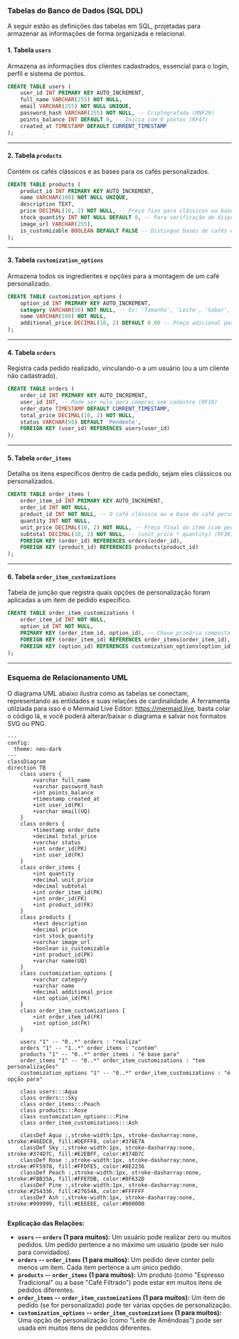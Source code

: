 
### **Tabelas do Banco de Dados (SQL DDL)**

A seguir estão as definições das tabelas em SQL, projetadas para armazenar as informações de forma organizada e relacional.

#### 1\. Tabela `users`

Armazena as informações dos clientes cadastrados, essencial para o login, perfil e sistema de pontos.

```sql
CREATE TABLE users (
    user_id INT PRIMARY KEY AUTO_INCREMENT,
    full_name VARCHAR(255) NOT NULL,
    email VARCHAR(255) NOT NULL UNIQUE,
    password_hash VARCHAR(255) NOT NULL, -- Criptografada (RNF29)
    points_balance INT DEFAULT 0, -- Inicia com 0 pontos (RF47)
    created_at TIMESTAMP DEFAULT CURRENT_TIMESTAMP
);
```

---

#### 2\. Tabela `products`

Contém os cafés clássicos e as bases para os cafés personalizados.

```sql
CREATE TABLE products (
    product_id INT PRIMARY KEY AUTO_INCREMENT,
    name VARCHAR(100) NOT NULL UNIQUE,
    description TEXT,
    price DECIMAL(10, 2) NOT NULL, -- Preço fixo para clássicos ou base para personalizados (RF05)
    stock_quantity INT NOT NULL DEFAULT 0, -- Para verificação de disponibilidade (RF06)
    image_url VARCHAR(255),
    is_customizable BOOLEAN DEFAULT FALSE -- Distingue bases de cafés clássicos
);
```
---
#### 3\. Tabela `customization_options`

Armazena todos os ingredientes e opções para a montagem de um café personalizado.

```sql
CREATE TABLE customization_options (
    option_id INT PRIMARY KEY AUTO_INCREMENT,
    category VARCHAR(50) NOT NULL, -- Ex: 'Tamanho', 'Leite', 'Sabor', 'Aditivo'
    name VARCHAR(100) NOT NULL,
    additional_price DECIMAL(10, 2) DEFAULT 0.00 -- Preço adicional para o item (RF23)
);
```
---
#### 4\. Tabela `orders`

Registra cada pedido realizado, vinculando-o a um usuário (ou a um cliente não cadastrado).

```sql
CREATE TABLE orders (
    order_id INT PRIMARY KEY AUTO_INCREMENT,
    user_id INT, -- Pode ser nulo para compras sem cadastro (RF10)
    order_date TIMESTAMP DEFAULT CURRENT_TIMESTAMP,
    total_price DECIMAL(10, 2) NOT NULL,
    status VARCHAR(50) DEFAULT 'Pendente',
    FOREIGN KEY (user_id) REFERENCES users(user_id)
);
```
---
#### 5\. Tabela `order_items`

Detalha os itens específicos dentro de cada pedido, sejam eles clássicos ou personalizados.

```sql
CREATE TABLE order_items (
    order_item_id INT PRIMARY KEY AUTO_INCREMENT,
    order_id INT NOT NULL,
    product_id INT NOT NULL, -- O café clássico ou a base do café personalizado
    quantity INT NOT NULL,
    unit_price DECIMAL(10, 2) NOT NULL, -- Preço final do item (com personalizações)
    subtotal DECIMAL(10, 2) NOT NULL, -- (unit_price * quantity) (RF30)
    FOREIGN KEY (order_id) REFERENCES orders(order_id),
    FOREIGN KEY (product_id) REFERENCES products(product_id)
);
```
---

#### 6\. Tabela `order_item_customizations`

Tabela de junção que registra quais opções de personalização foram aplicadas a um item de pedido específico.

```sql
CREATE TABLE order_item_customizations (
    order_item_id INT NOT NULL,
    option_id INT NOT NULL,
    PRIMARY KEY (order_item_id, option_id), -- Chave primária composta
    FOREIGN KEY (order_item_id) REFERENCES order_items(order_item_id),
    FOREIGN KEY (option_id) REFERENCES customization_options(option_id)
);
```

---
### **Esquema de Relacionamento UML**

O diagrama UML abaixo ilustra como as tabelas se conectam, representando as entidades e suas relações de cardinalidade.
A ferramenta utilziada para isso é o Mermaid Live Editor: https://mermaid.live, basta colar o código lá, e você poderá alterar/baixar o diagrama e salvar nos formatos SVG ou PNG.

```mermaid
---
config:
  theme: neo-dark
---
classDiagram
direction TB
    class users {
	    +varchar full_name
	    +varchar password_hash
	    +int points_balance
	    +timestamp created_at
	    +int user_id(PK)
	    +varchar email(UQ)
    }
    class orders {
	    +timestamp order_date
	    +decimal total_price
	    +varchar status
	    +int order_id(PK)
	    +int user_id(FK)
    }
    class order_items {
	    +int quantity
	    +decimal unit_price
	    +decimal subtotal
	    +int order_item_id(PK)
	    +int order_id(FK)
	    +int product_id(FK)
    }
    class products {
	    +text description
	    +decimal price
	    +int stock_quantity
	    +varchar image_url
	    +boolean is_customizable
	    +int product_id(PK)
	    +varchar name(UQ)
    }
    class customization_options {
	    +varchar category
	    +varchar name
	    +decimal additional_price
	    +int option_id(PK)
    }
    class order_item_customizations {
	    +int order_item_id(FK)
	    +int option_id(FK)
    }

    users "1" -- "0..*" orders : "realiza"
    orders "1" -- "1..*" order_items : "contém"
    products "1" -- "0..*" order_items : "é base para"
    order_items "1" -- "0..*" order_item_customizations : "tem personalizações"
    customization_options "1" -- "0..*" order_item_customizations : "é opção para"

	class users:::Aqua
	class orders:::Sky
	class order_items:::Peach
	class products:::Rose
	class customization_options:::Pine
	class order_item_customizations:::Ash

	classDef Aqua :,stroke-width:1px, stroke-dasharray:none, stroke:#46EDC8, fill:#DEFFF8, color:#378E7A
	classDef Sky :,stroke-width:1px, stroke-dasharray:none, stroke:#374D7C, fill:#E2EBFF, color:#374D7C
	classDef Rose :,stroke-width:1px, stroke-dasharray:none, stroke:#FF5978, fill:#FFDFE5, color:#8E2236
	classDef Peach :,stroke-width:1px, stroke-dasharray:none, stroke:#FBB35A, fill:#FFEFDB, color:#8F632D
	classDef Pine :,stroke-width:1px, stroke-dasharray:none, stroke:#254336, fill:#27654A, color:#FFFFFF
	classDef Ash :,stroke-width:1px, stroke-dasharray:none, stroke:#999999, fill:#EEEEEE, color:#000000


```

**Explicação das Relações:**

  * **`users` -- `orders` (1 para muitos):** Um usuário pode realizar zero ou muitos pedidos. Um pedido pertence a no máximo um usuário (pode ser nulo para convidados).
  * **`orders` -- `order_items` (1 para muitos):** Um pedido deve conter pelo menos um item. Cada item pertence a um único pedido.
  * **`products` -- `order_items` (1 para muitos):** Um produto (como "Espresso Tradicional" ou a base "Café Filtrado") pode estar em muitos itens de pedidos diferentes.
  * **`order_items` -- `order_item_customizations` (1 para muitos):** Um item de pedido (se for personalizado) pode ter várias opções de personalização.
  * **`customization_options` -- `order_item_customizations` (1 para muitos):** Uma opção de personalização (como "Leite de Amêndoas") pode ser usada em muitos itens de pedidos diferentes.

  